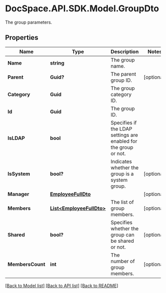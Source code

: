 # DocSpace.API.SDK.Model.GroupDto
The group parameters.

## Properties

Name | Type | Description | Notes
------------ | ------------- | ------------- | -------------
**Name** | **string** | The group name. | 
**Parent** | **Guid?** | The parent group ID. | [optional] 
**Category** | **Guid** | The group category ID. | 
**Id** | **Guid** | The group ID. | 
**IsLDAP** | **bool** | Specifies if the LDAP settings are enabled for the group or not. | 
**IsSystem** | **bool?** | Indicates whether the group is a system group. | [optional] 
**Manager** | [**EmployeeFullDto**](EmployeeFullDto.md) |  | [optional] 
**Members** | [**List&lt;EmployeeFullDto&gt;**](EmployeeFullDto.md) | The list of group members. | [optional] 
**Shared** | **bool?** | Specifies whether the group can be shared or not. | [optional] 
**MembersCount** | **int** | The number of group members. | [optional] 

[[Back to Model list]](../README.md#documentation-for-models) [[Back to API list]](../README.md#documentation-for-api-endpoints) [[Back to README]](../README.md)

